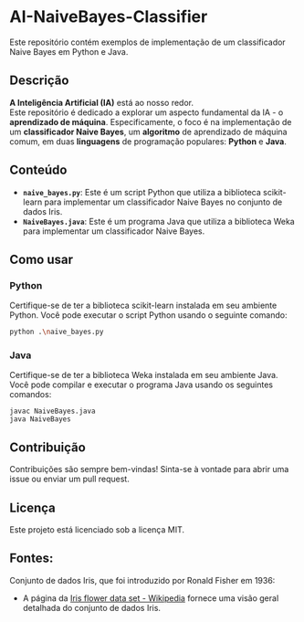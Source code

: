 # AI-NaiveBayes-Classifier

Este repositório contém exemplos de implementação de um classificador Naive Bayes em Python e Java.

## Descrição

**A Inteligência Artificial (IA)** está ao nosso redor. <br/> Este repositório é dedicado a explorar um aspecto fundamental da IA - o **aprendizado de máquina**. Especificamente, o foco é na implementação de um **classificador Naive Bayes**, um **algoritmo** de aprendizado de máquina comum, em duas **linguagens** de programação populares: **Python** e **Java**.

## Conteúdo

- **`naive_bayes.py`**: Este é um script Python que utiliza a biblioteca scikit-learn para implementar um classificador Naive Bayes no conjunto de dados Iris.
- **`NaiveBayes.java`**: Este é um programa Java que utiliza a biblioteca Weka para implementar um classificador Naive Bayes.

## Como usar

### Python

Certifique-se de ter a biblioteca scikit-learn instalada em seu ambiente Python. Você pode executar o script Python usando o seguinte comando:

```bash
python .\naive_bayes.py
```

### Java
Certifique-se de ter a biblioteca Weka instalada em seu ambiente Java. Você pode compilar e executar o programa Java usando os seguintes comandos:

```
javac NaiveBayes.java
java NaiveBayes
```
## Contribuição
Contribuições são sempre bem-vindas! Sinta-se à vontade para abrir uma issue ou enviar um pull request.

## Licença
Este projeto está licenciado sob a licença MIT.

## Fontes:

 Conjunto de dados Iris, que foi introduzido por Ronald Fisher em 1936:

 * A página da [Iris flower data set - Wikipedia](https://en.wikipedia.org/wiki/Iris_flower_data_set) fornece uma visão geral detalhada do conjunto de dados Iris.
